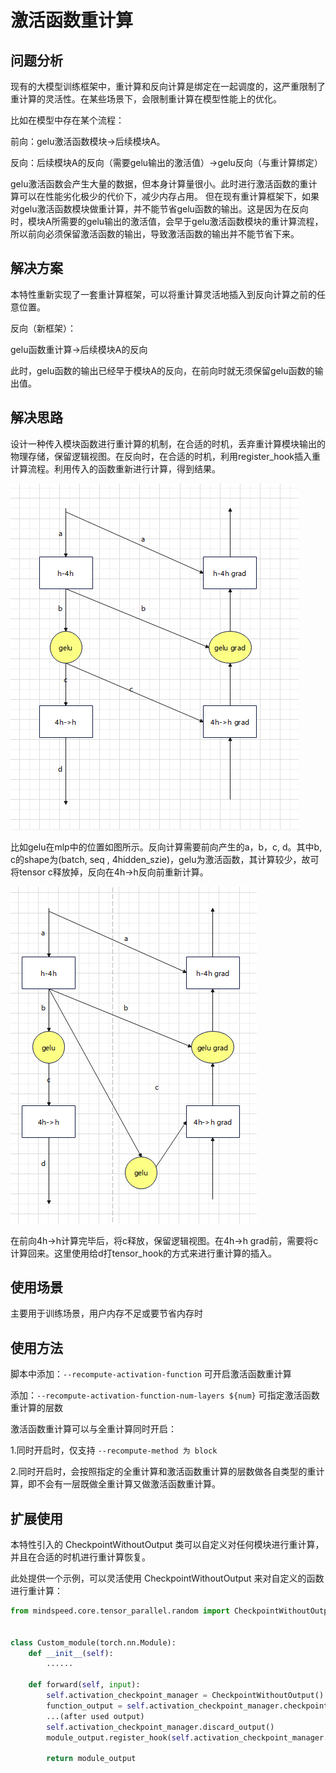 # 激活函数重计算

## 问题分析

现有的大模型训练框架中，重计算和反向计算是绑定在一起调度的，这严重限制了重计算的灵活性。在某些场景下，会限制重计算在模型性能上的优化。

比如在模型中存在某个流程：

前向：gelu激活函数模块->后续模块A。

反向：后续模块A的反向（需要gelu输出的激活值）->gelu反向（与重计算绑定）

gelu激活函数会产生大量的数据，但本身计算量很小。此时进行激活函数的重计算可以在性能劣化极少的代价下，减少内存占用。
但在现有重计算框架下，如果对gelu激活函数模块做重计算，并不能节省gelu函数的输出。这是因为在反向时，模块A所需要的gelu输出的激活值，会早于gelu激活函数模块的重计算流程，所以前向必须保留激活函数的输出，导致激活函数的输出并不能节省下来。


## 解决方案

本特性重新实现了一套重计算框架，可以将重计算灵活地插入到反向计算之前的任意位置。

反向（新框架）：

gelu函数重计算->后续模块A的反向

此时，gelu函数的输出已经早于模块A的反向，在前向时就无须保留gelu函数的输出值。

## 解决思路

设计一种传入模块函数进行重计算的机制，在合适的时机，丢弃重计算模块输出的物理存储，保留逻辑视图。在反向时，在合适的时机，利用register_hook插入重计算流程。利用传入的函数重新进行计算，得到结果。

![现有框架](../../sources/images/activation_function_a.png)

比如gelu在mlp中的位置如图所示。反向计算需要前向产生的a，b，c, d。其中b, c的shape为(batch, seq , 4hidden_szie)，gelu为激活函数，其计算较少，故可将tensor c释放掉，反向在4h->h反向前重新计算。

![新框架](../../sources/images/activation_function_b.png)

在前向4h->h计算完毕后，将c释放，保留逻辑视图。在4h->h grad前，需要将c计算回来。这里使用给d打tensor_hook的方式来进行重计算的插入。

## 使用场景

主要用于训练场景，用户内存不足或要节省内存时

## 使用方法

脚本中添加：`--recompute-activation-function` 可开启激活函数重计算

添加：`--recompute-activation-function-num-layers ${num}` 可指定激活函数重计算的层数

激活函数重计算可以与全重计算同时开启：

1.同时开启时，仅支持 `--recompute-method 为 block`

2.同时开启时，会按照指定的全重计算和激活函数重计算的层数做各自类型的重计算，即不会有一层既做全重计算又做激活函数重计算。

## 扩展使用

本特性引入的 CheckpointWithoutOutput 类可以自定义对任何模块进行重计算，并且在合适的时机进行重计算恢复。

此处提供一个示例，可以灵活使用 CheckpointWithoutOutput 来对自定义的函数进行重计算：

```python
from mindspeed.core.tensor_parallel.random import CheckpointWithoutOutput


class Custom_module(torch.nn.Module):
    def __init__(self):
        ......

    def forward(self, input):
        self.activation_checkpoint_manager = CheckpointWithoutOutput()
        function_output = self.activation_checkpoint_manager.checkpoint(self.custom_function, False, function_input1, function_input2, ...)
        ...(after used output)
        self.activation_checkpoint_manager.discard_output()
        module_output.register_hook(self.activation_checkpoint_manager.recompute)

        return module_output
```